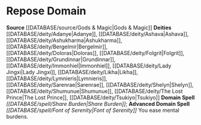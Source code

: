 ﻿---
advanced_domain_spell: '[[DATABASE/spell/Font of Serenity|Font of Serenity]]'
deity:
- '[[DATABASE/deity/Adanye|Adanye]]'
- '[[DATABASE/deity/Ashava|Ashava]]'
- '[[DATABASE/deity/Ashukharma|Ashukharma]]'
- '[[DATABASE/deity/Bergelmir|Bergelmir]]'
- '[[DATABASE/deity/Doloras|Doloras]]'
- '[[DATABASE/deity/Folgrit|Folgrit]]'
- '[[DATABASE/deity/Grundinnar|Grundinnar]]'
- '[[DATABASE/deity/Immonhiel|Immonhiel]]'
- '[[DATABASE/deity/Lady Jingxi|Lady Jingxi]]'
- '[[DATABASE/deity/Likha|Likha]]'
- '[[DATABASE/deity/Lymnieris|Lymnieris]]'
- '[[DATABASE/deity/Sarenrae|Sarenrae]]'
- '[[DATABASE/deity/Shelyn|Shelyn]]'
- '[[DATABASE/deity/Shumunue|Shumunue]]'
- '[[DATABASE/deity/The Lost Prince|The Lost Prince]]'
- '[[DATABASE/deity/Tsukiyo|Tsukiyo]]'
domain:
- '[[DATABASE/domain/Repose Domain|Repose]]'
domain_spell: '[[DATABASE/spell/Share Burden|Share Burden]]'
id: '49'
name: Repose Domain
rarity: Common
source: '[[DATABASE/source/Gods & Magic|Gods & Magic]]'
type: Domain

---
# Repose Domain

**Source** [[DATABASE/source/Gods & Magic|Gods & Magic]] 
**Deities** [[DATABASE/deity/Adanye|Adanye]], [[DATABASE/deity/Ashava|Ashava]], [[DATABASE/deity/Ashukharma|Ashukharma]], [[DATABASE/deity/Bergelmir|Bergelmir]], [[DATABASE/deity/Doloras|Doloras]], [[DATABASE/deity/Folgrit|Folgrit]], [[DATABASE/deity/Grundinnar|Grundinnar]], [[DATABASE/deity/Immonhiel|Immonhiel]], [[DATABASE/deity/Lady Jingxi|Lady Jingxi]], [[DATABASE/deity/Likha|Likha]], [[DATABASE/deity/Lymnieris|Lymnieris]], [[DATABASE/deity/Sarenrae|Sarenrae]], [[DATABASE/deity/Shelyn|Shelyn]], [[DATABASE/deity/Shumunue|Shumunue]], [[DATABASE/deity/The Lost Prince|The Lost Prince]], [[DATABASE/deity/Tsukiyo|Tsukiyo]]
**Domain Spell** _[[DATABASE/spell/Share Burden|Share Burden]]_; **Advanced Domain Spell** _[[DATABASE/spell/Font of Serenity|Font of Serenity]]_
You ease mental burdens.